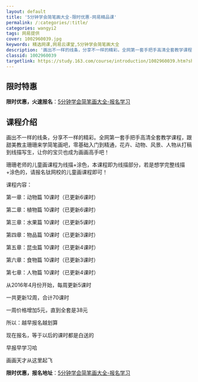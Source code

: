 ```yaml
---
layout: default
title: '5分钟学会简笔画大全-限时优惠-网易精品课'
permalink: /:categories/:title/
categories: wangyi2
tags: 网易提供
cover: 1002960039.jpg
keywords: 精选网课,网易云课堂,5分钟学会简笔画大全
description: '画出不一样的线条，分享不一样的精彩。全网第一套手把手高清全套教学课程，跟甜美教主珊珊来学简笔画吧，零基础入门到精通，花卉'
classid: 1002960039
targetlink: https://study.163.com/course/introduction/1002960039.htm?share=1&shareId=1025206652&utm_campaign=share&utm_medium=iphoneShare&utm_source=&utm_u=1025206652
---
```


## 限时特惠

**限时优惠，火速报名**：[5分钟学会简笔画大全-报名学习](https://study.163.com/course/introduction/1002960039.htm?share=1&shareId=1025206652&utm_campaign=share&utm_medium=iphoneShare&utm_source=&utm_u=1025206652)

## 课程介绍

画出不一样的线条，分享不一样的精彩。全网第一套手把手高清全套教学课程，跟甜美教主珊珊来学简笔画吧，零基础入门到精通，花卉、动物、风景、人物从打稿到线描写生，让你的宝贝也成为画画高手吧！



  珊珊老师的儿童画课程为线描+涂色，本课程即为线描部分，若是想学完整线描+涂色的，请报名钛网校的儿童画课程即可！



课程内容：

第一章：动物篇 10课时（已更新6课时）

第二章：植物篇 10课时（已更新6课时）

第三章：水果篇 10课时（已更新5课时）

第四章：物品篇 10课时（已更新3课时）

第五章：昆虫篇 10课时（已更新4课时）

第六章：食物篇 10课时（已更新3课时）

第七章：人物篇 10课时（已更新4课时）



从2016年4月份开始，每周更新5课时

一共更新12周，合计70课时

一周价格增加5元，直到全套是38元

所以：越早报名越划算

现在报名，等于以后的课时都是白送的

早报早学习哈

画画天才从这里起飞

**限时优惠，报名地址**：[5分钟学会简笔画大全-报名学习](https://study.163.com/course/introduction/1002960039.htm?share=1&shareId=1025206652&utm_campaign=share&utm_medium=iphoneShare&utm_source=&utm_u=1025206652)


